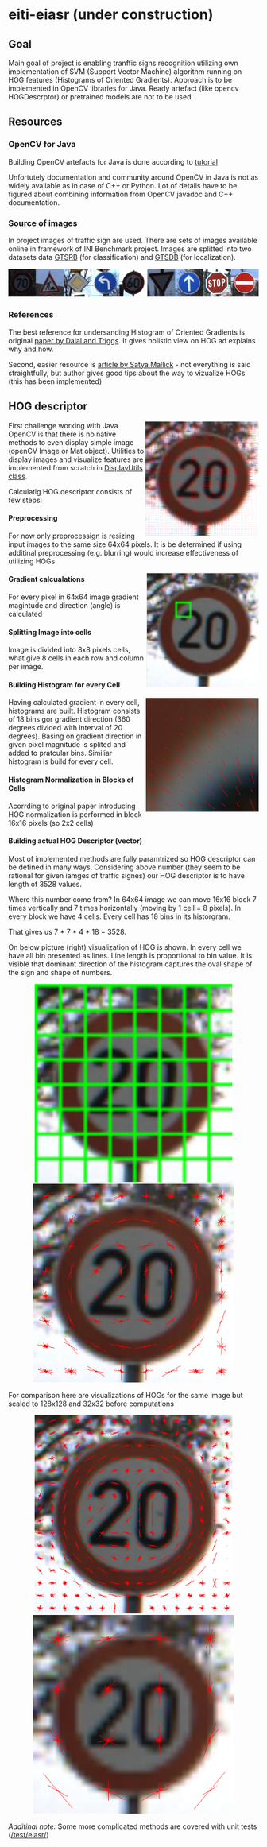 # eiti-eiasr (under construction)

## Goal
Main goal of project is enabling tranffic signs recognition utilizing own implementation of SVM (Support Vector Machine) algorithm running on HOG features (Histograms of Oriented Gradients). Approach is to be implemented in OpenCV libraries for Java. Ready artefact (like opencv HOGDescrptor) or pretrained models are not to be used.

## Resources

### OpenCV for Java

Building OpenCV artefacts for Java is done according to [tutorial](http://opencv-java-tutorials.readthedocs.io/en/latest/01-installing-opencv-for-java.html#install-opencv-3-x-under-linux)

Unfortutely documentation and community around OpenCV in Java is not as widely available as in case of C++ or Python. Lot of details have to be figured about combining information from OpenCV javadoc and C++ documentation.

### Source of images
In project images of traffic sign are used. There are sets of images available online in framework of INI Benchmark
project. Images are splitted into two datasets data [GTSRB](http://benchmark.ini.rub.de/?section=gtsrb&subsection=news) (for classification) and [GTSDB](http://benchmark.ini.rub.de/?section=gtsdb&subsection=news) (for localization).
<p align="center"> <img  src="/doc/img/Selection_001.png"></p>

### References
The best reference for undersanding Histogram of Oriented Gradients is original [paper by Dalal and Triggs](https://lear.inrialpes.fr/people/triggs/pubs/Dalal-cvpr05.pdf). It gives holistic view on HOG ad explains why and how.

Second, easier resource is [article by Satya Mallick](https://www.learnopencv.com/histogram-of-oriented-gradients/) - not everything is said straightfully, but author gives good tips about the way to vizualize HOGs (this has been implemented)

## HOG descriptor

<img align="right" height=230 src="/doc/img/Selection_004.png">

First challenge working with Java OpenCV is that there is no native methods to even display simple image (openCV Image or Mat object). Utilities to display images and visualize features are implemented from scratch in [DisplayUtils class](/src/eiasr/DisplayUtils.java).


Calculatig HOG descriptor consists of few steps:
#### Preprocessing

  For now only preprocessign is resizing input images to the same size 64x64 pixels. It is be determined if using additinal preprocessing (e.g. blurring) would increase effectiveness of utilizing HOGs
  
<img align="right" height=230 src="/doc/img/Selection_002.png">

#### Gradient calcualations

For every pixel in 64x64 image gradient magintude and direction (angle) is calculated
  
#### Splitting Image into cells

Image is divided into 8x8 pixels cells, what give 8 cells in each row and column per image.

#### Building Histogram for every Cell

<img align="right" height=230 src="/doc/img/Selection_003.png">

Having calculated gradient in every cell, histograms are built. Histogram consists of 18 bins gor gradient direction (360 degrees divided with interval of 20 degrees). Basing on gradient direction in given pixel magnitude is splited and added to pratcular bins. Similiar histogram is build for every cell.

#### Histogram Normalization in Blocks of Cells

Acorrding to original paper introducing HOG normalization is performed in block 16x16 pixels (so 2x2 cells)

#### Building actual HOG Descriptor (vector)

Most of implemented methods are fully paramtrized so HOG descriptor can be defined in many ways. Considering above number (they seem to be rational for given iamges of traffic signes) our HOG descriptor is to have length of 3528 values. 

Where this number come from? In 64x64 image we can move 16x16 block 7 times vertically and 7 times horizontally (moving by 1 cell = 8 pixels). In every block we have 4 cells. Every cell has 18 bins in its historgram. 

That gives us 7 * 7 * 4 * 18 = 3528.

On below picture (right) visualization of HOG is shown. In every cell we have all bin presented as lines. Line length is proportional to bin value. It is visible that dominant direction of the histogram captures the oval shape of the sign and shape of numbers.

<p align="center"><img height=400 src="/doc/img/Selection_005.png"><img height=400 src="/doc/img/Selection_006.png"></p>

For comparison here are visualizations of HOGs for the same image but scaled to 128x128 and 32x32 before computations
<p align="center"><img height=400 src="/doc/img/Selection_007.png"><img height=400 src="/doc/img/Selection_008.png"></p>

*Additinal note:* Some more complicated methods are covered with unit tests ([/test/eiasr/](/test/eiasr))
